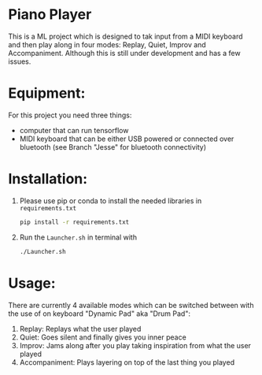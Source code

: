 # Piano Player
This is a ML project which is designed to tak input from a MIDI keyboard and then play along in four modes: Replay, Quiet, Improv and Accompaniment. Although this is still under development and has a few issues.

# Equipment:
For this project you need three things:
* computer that can run tensorflow
* MIDI keyboard that can be either USB powered or connected over bluetooth (see Branch "Jesse" for bluetooth connectivity)

# Installation:
1. Please use pip or conda to install the needed libraries in `requirements.txt`
   ```bash
   pip install -r requirements.txt
   ```
2. Run the `Launcher.sh` in terminal with
    ```bash
    ./Launcher.sh 
    ```

# Usage:
There are currently 4 available modes which can be switched between with the use of on keyboard "Dynamic Pad" aka "Drum Pad":
1. Replay: Replays what the user played
2. Quiet: Goes silent and finally gives you inner peace
3. Improv: Jams along after you play taking inspiration from what the user played
4. Accompaniment: Plays layering on top of the last thing you played

